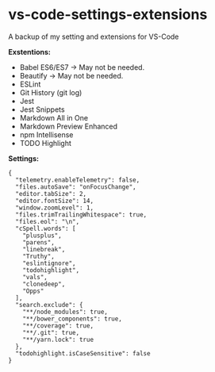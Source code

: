 # vs-code-settings-extensions
A backup of my setting and extensions for VS-Code

**Exstentions:**
* Babel ES6/ES7 -> May not be needed.
* Beautify -> May not be needed.
* ESLint
* Git History (git log)
* Jest
* Jest Snippets
* Markdown All in One
* Markdown Preview Enhanced
* npm Intellisense
* TODO Highlight

**Settings:**
```
{
  "telemetry.enableTelemetry": false,
  "files.autoSave": "onFocusChange",
  "editor.tabSize": 2,
  "editor.fontSize": 14,
  "window.zoomLevel": 1,
  "files.trimTrailingWhitespace": true,
  "files.eol": "\n",
  "cSpell.words": [
    "plusplus",
    "parens",
    "linebreak",
    "Truthy",
    "eslintignore",
    "todohighlight",
    "vals",
    "clonedeep",
    "Opps"
  ],
  "search.exclude": {
    "**/node_modules": true,
    "**/bower_components": true,
    "**/coverage": true,
    "**/.git": true,
    "**/yarn.lock": true
  },
  "todohighlight.isCaseSensitive": false
}

```
